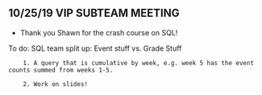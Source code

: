 ## 10/25/19 VIP SUBTEAM MEETING

 - Thank you Shawn for the crash course on SQL!
 
 To do: SQL team split up: Event stuff vs. Grade Stuff
 
        1. A query that is cumulative by week, e.g. week 5 has the event counts summed from weeks 1-5.
        
        2. Work on slides!


